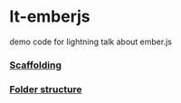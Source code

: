# lt-emberjs
demo code for lightning talk about ember.js

### [Scaffolding](docs/scaffolding.md)

### [Folder structure](docs/structure.md)
